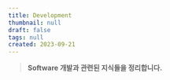 ```yaml
---
title: Development
thumbnail: null
draft: false
tags: null
created: 2023-09-21
---
```



 > 
 > **Software 개발과 관련된 지식들을 정리합니다.**
